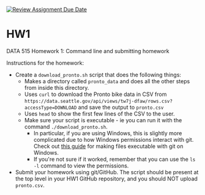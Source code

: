 [![Review Assignment Due Date](https://classroom.github.com/assets/deadline-readme-button-24ddc0f5d75046c5622901739e7c5dd533143b0c8e959d652212380cedb1ea36.svg)](https://classroom.github.com/a/LifCOGeT)
# HW1
DATA 515 Homework 1: Command line and submitting homework

Instructions for the homework:
* Create a `download_pronto.sh` script that does the following things:
  * Makes a directory called `pronto_data` and does all the other steps from inside this directory.
  * Uses `curl` to download the Pronto bike data in CSV from `https://data.seattle.gov/api/views/tw7j-dfaw/rows.csv?accessType=DOWNLOAD` and save the output to `pronto.csv`
  * Uses `head` to show the first few lines of the CSV to the user.
  * Make sure your script is executable - ie you can run it with the command `./download_pronto.sh`.
    * In particular, if you are using Windows, this is slightly more complicated due to how Windows permissions interact with git. Check out [this guide](https://www.scivision.dev/git-windows-chmod-executable/) for making files executable with git on Windows.
    * If you're not sure if it worked, remember that you can use the `ls -l` command to view the permissions.
* Submit your homework using git/GitHub. The script should be present at the top level in your HW1 GitHub repository, and you should NOT upload `pronto.csv`.
